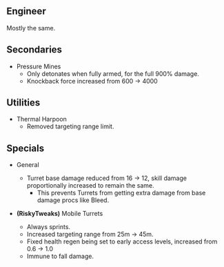 ## Engineer

Mostly the same.

## Secondaries

- Pressure Mines
	- Only detonates when fully armed, for the full 900% damage.
	- Knockback force increased from 600 -> 4000
	
## Utilities

- Thermal Harpoon
	- Removed targeting range limit.
	
## Specials

- General
	- Turret base damage reduced from 16 -> 12, skill damage proportionally increased to remain the same.
		- This prevents Turrets from getting extra damage from base damage procs like Bleed.
		
- **(RiskyTweaks)** Mobile Turrets
	- Always sprints.
	- Increased targeting range from 25m -> 45m.
	- Fixed health regen being set to early access levels, increased from 0.6 -> 1.0
	- Immune to fall damage.